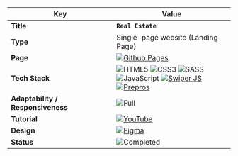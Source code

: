 | **Key**                           | **Value**                                                                                                                                                                                                                                                                                                                                                                                                                                                                                                                                                                                                                                                                 |
|-----------------------------------|---------------------------------------------------------------------------------------------------------------------------------------------------------------------------------------------------------------------------------------------------------------------------------------------------------------------------------------------------------------------------------------------------------------------------------------------------------------------------------------------------------------------------------------------------------------------------------------------------------------------------------------------------------------------------|
| **Title**                         | **`Real Estate`**                                                                                                                                                                                                                                                                                                                                                                                                                                                                                                                                                                                                                                                         |
| **Type**                          | Single-page website (Landing Page)                                                                                                                                                                                                                                                                                                                                                                                                                                                                                                                                                                                                                                        |
| **Page**                          | [![Github Pages](https://img.shields.io/badge/github%20pages-121013?style=for-the-badge&logo=github&logoColor=white)](https://mikroffarad.github.io/workbench/mentors/freelancerls/layouts/realestate/)                                                                                                                                                                                                                                                                                                                                                                                                                                                                   |
| **Tech Stack**                    | ![HTML5](https://img.shields.io/badge/html5-%23E34F26.svg?style=for-the-badge&logo=html5&logoColor=white) ![CSS3](https://img.shields.io/badge/css3-%231572B6.svg?style=for-the-badge&logo=css3&logoColor=white) ![SASS](https://img.shields.io/badge/SASS-hotpink.svg?style=for-the-badge&logo=SASS&logoColor=white)  <br> ![JavaScript](https://img.shields.io/badge/javascript-%23323330.svg?style=for-the-badge&logo=javascript&logoColor=%23F7DF1E)   [![Swiper JS](https://img.shields.io/badge/Swiper%20JS-0080ff?style=for-the-badge)](https://swiperjs.com/) [![Prepros](https://img.shields.io/badge/Prepros-17b4d8?style=for-the-badge) ](https://prepros.io/) |
| **Adaptability / Responsiveness** | ![Full](https://img.shields.io/badge/Full-a155b9?style=for-the-badge)                                                                                                                                                                                                                                                                                                                                                                                                                                                                                                                                                                                                     |
| **Tutorial**                      | [![YouTube](https://img.shields.io/badge/YouTube-%23FF0000.svg?style=for-the-badge&logo=YouTube&logoColor=white)](https://www.youtube.com/playlist?list=PLM6XATa8CAG54eu5AnJCDxM6CmQLv7eI6)                                                                                                                                                                                                                                                                                                                                                                                                                                                                               |
| **Design**                        | [![Figma](https://img.shields.io/badge/figma-%23F24E1E.svg?style=for-the-badge&logo=figma&logoColor=white)](https://www.patreon.com/posts/70731977)                                                                                                                                                                                                                                                                                                                                                                                                                                                                                                                       |
| **Status**                        | ![Completed](https://img.shields.io/badge/Completed-019102?style=for-the-badge)                                                                                                                                                                                                                                                                                                                                                                                                                                                                                                                                                                                           |
